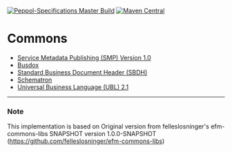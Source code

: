 [![Peppol-Specifications Master Build](https://github.com/OxalisCommunity/peppol-specifications/workflows/peppol-specifications%20Master%20Build/badge.svg?branch=master)](https://github.com/OxalisCommunity/peppol-specifications/actions?query=workflow%3A%22peppol-specifications%20Master%20Build%22)
[![Maven Central](https://img.shields.io/maven-central/v/network.oxalis.peppol/peppol-specifications.svg)](http://search.maven.org/#search%7Cgav%7C1%7Cg%3A%22network.oxalis.peppol%22%20AND%20a%3A%22peppol-specifications%22)

# Commons

* [Service Metadata Publishing (SMP) Version 1.0](https://github.com/OxalisCommunity/peppol-specifications/tree/master/commons-bdx)
* [Busdox](https://github.com/OxalisCommunity/peppol-specifications/tree/master/commons-busdox)
* [Standard Business Document Header (SBDH)](https://github.com/OxalisCommunity/peppol-specifications/tree/master/commons-sbdh)
* [Schematron](https://github.com/OxalisCommunity/peppol-specifications/tree/master/commons-schematron)
* [Universal Business Language (UBL) 2.1](https://github.com/OxalisCommunity/peppol-specifications/tree/master/commons-ubl21)

---
### Note
This implementation is based on Original version from felleslosninger's efm-commons-libs SNAPSHOT version 1.0.0-SNAPSHOT (https://github.com/felleslosninger/efm-commons-libs)


